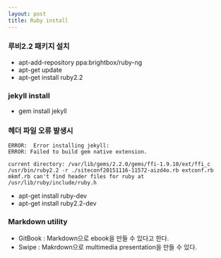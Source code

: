 ```yaml
---
layout: post
title: Ruby install
---
```


### 루비2.2 패키지 설치
* apt-add-repository ppa:brightbox/ruby-ng
* apt-get update
* apt-get install ruby2.2

### jekyll install
* gem install jekyll

### 헤더 파일 오류 발생시
	ERROR:  Error installing jekyll:
	ERROR: Failed to build gem native extension.

	current directory: /var/lib/gems/2.2.0/gems/ffi-1.9.10/ext/ffi_c
	/usr/bin/ruby2.2 -r ./siteconf20151116-11572-aizd4o.rb extconf.rb
	mkmf.rb can't find header files for ruby at /usr/lib/ruby/include/ruby.h

* apt-get install ruby-dev
* apt-get install ruby2.2-dev

###	Markdown utility
* GitBook	: Markdown으로 ebook을 만들 수 있다고 한다.
* Swipe		: Makrdown으로 multimedia presentation을 만들 수 있다.
